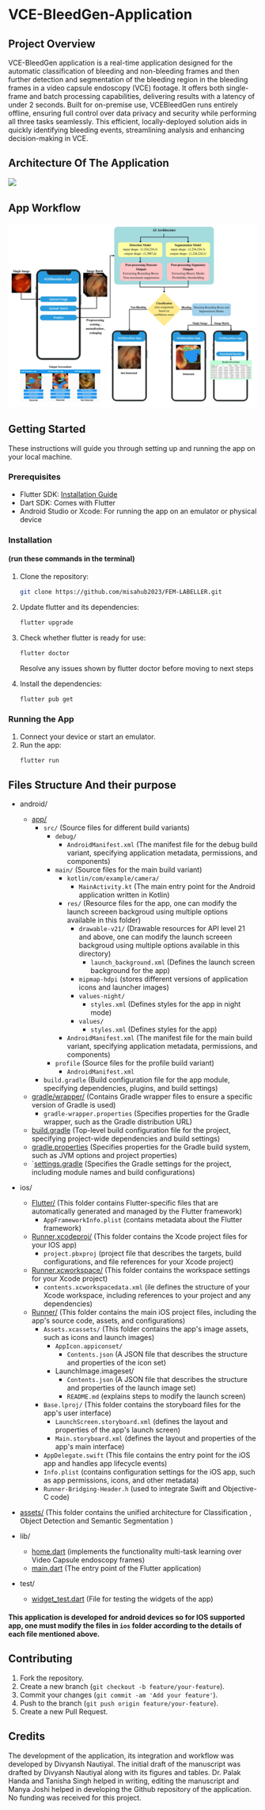 #  VCE-BleedGen-Application

## Project Overview
VCE-BleedGen application is a real-time application designed for the automatic classification of bleeding and non-bleeding frames and then further detection and segmentation of the bleeding region in the bleeding frames in a video capsule endoscopy (VCE) footage. It offers both single-frame and batch processing capabilities, delivering results with a latency of under 2 seconds. Built for on-premise use, VCEBleedGen runs entirely offline, ensuring full control over data privacy and security while performing all three tasks seamlessly. This efficient, locally-deployed solution aids in quickly identifying bleeding events, streamlining analysis and enhancing decision-making in VCE.

## Architecture Of The Application
![](readme_assets/fig_2_pipeline.svg)

## App Workflow
![](readme_assets/fig_3_app_workflow.svg)

## Getting Started
These instructions will guide you through setting up and running the app on your local machine.

### Prerequisites
- Flutter SDK: [Installation Guide](https://flutter.dev/docs/get-started/install)
- Dart SDK: Comes with Flutter
- Android Studio or Xcode: For running the app on an emulator or physical device

### Installation 
#### (run these commands in the terminal)
1. Clone the repository:
    ```bash
    git clone https://github.com/misahub2023/FEM-LABELLER.git
    ```
2. Update flutter and its dependencies: 
    ```bash
    flutter upgrade
    ``` 
3. Check whether flutter is ready for use: 
    ```bash
    flutter doctor
    ```
    Resolve any issues shown by flutter doctor before moving to next steps

4. Install the dependencies:
    ```bash
    flutter pub get
    ```

### Running the App
1. Connect your device or start an emulator.
2. Run the app:
    ```bash
    flutter run
    ```

## Files Structure And their purpose
+ android/
    + [app/](android/app) 
        + `src/` (Source files for different build variants)
            + `debug/` 
                + `AndroidManifest.xml` (The manifest file for the debug build variant, specifying application metadata, permissions, and components)
            + `main/` (Source files for the main build variant)
                + `kotlin/com/example/camera/`
                    + `MainActivity.kt` (The main entry point for the Android application written in Kotlin)
                + `res/` (Resource files for the app, one can modify the launch screeen backgroud using multiple options available in this folder)
                    + `drawable-v21/` (Drawable resources for API level 21 and above, one can modify the launch screeen backgroud using multiple options available in this directory)
                        + `launch_background.xml` (Defines the launch screen background for the app)
                    + `mipmap-hdpi` (stores different versions of application icons and launcher images)
                    + `values-night/` 
                        + `styles.xml` (Defines styles for the app in night mode)
                    + `values/`
                        + `styles.xml` (Defines styles for the app)
                + `AndroidManifest.xml` (The manifest file for the main build variant, specifying application metadata, permissions, and components)
            + `profile` (Source files for the profile build variant)
                + `AndroidManifest.xml`
        + `build.gradle` (Build configuration file for the app module, specifying dependencies, plugins, and build settings)
    + [gradle/wrapper/](android/gradle/wrapper) (Contains Gradle wrapper files to ensure a specific version of Gradle is used)
        + `gradle-wrapper.properties` (Specifies properties for the Gradle wrapper, such as the Gradle distribution URL)
    + [build.gradle](android/build.gradle) (Top-level build configuration file for the project, specifying project-wide dependencies and build settings)
    + [gradle.properties](android/gradle.properties) (Specifies properties for the Gradle build system, such as JVM options and project properties)
    + `[settings.gradle](android/settings.gradle) (Specifies the Gradle settings for the project, including module names and build configurations)

+ ios/
    + [Flutter/](ios/Flutter) (This folder contains Flutter-specific files that are automatically generated and managed by the Flutter framework)
        + `AppFrameworkInfo.plist` (contains metadata about the Flutter framework)
    + [Runner.xcodeproj/](ios/Runner.xcodeproj) (This folder contains the Xcode project files for your IOS app)
        + `project.pbxproj` (project file that describes the targets, build configurations, and file references for your Xcode project)
    +  [Runner.xcworkspace/](ios/Runner.xcworkspace) (This folder contains the workspace settings for your Xcode project)
        + `contents.xcworkspacedata.xml` (ile defines the structure of your Xcode workspace, including references to your project and any dependencies)
    + [Runner/](ios/Runner) (This folder contains the main iOS project files, including the app's source code, assets, and configurations)
        + `Assets.xcassets/` (This folder contains the app's image assets, such as icons and launch images)
            + `AppIcon.appiconset/`
                +  `Contents.json` (A JSON file that describes the structure and properties of the icon set)
            + LaunchImage.imageset/
                +  `Contents.json` (A JSON file that describes the structure and properties of the launch image set)
                + `README.md` (explains steps to modify the launch screen)
        + `Base.lproj/` (This folder contains the storyboard files for the app's user interface)
            + `LaunchScreen.storyboard.xml` (defines the layout and properties of the app's launch screen)
            + `Main.storyboard.xml` (defines the layout and properties of the app's main interface)
        + `AppDelegate.swift` (This file contains the entry point for the iOS app and handles app lifecycle events)
        + `Info.plist` (contains configuration settings for the iOS app, such as app permissions, icons, and other metadata)
        + `Runner-Bridging-Header.h` (used to integrate Swift and Objective-C code)
+ [assets/](assets) (This folder contains the unified architecture for Classification , Object Detection and Semantic Segmentation ) 
+ lib/
    + [home.dart](lib/home.dart) (implements the functionality multi-task learning over Video Capsule endoscopy frames)
    + [main.dart](lib/main.dart) (The entry point of the Flutter application)
+ test/
    + [widget_test.dart](test/widget_test.dart) (File for testing the widgets of the app)

#### This application is developed for android devices so for IOS supported app, one must modify the files in `ios` folder according to the details of each file mentioned above.
## Contributing
1. Fork the repository.
2. Create a new branch (`git checkout -b feature/your-feature`).
3. Commit your changes (`git commit -am 'Add your feature'`).
4. Push to the branch (`git push origin feature/your-feature`).
5. Create a new Pull Request.

## Credits
The development of the application, its integration and workflow was developed by Divyansh Nautiyal. The initial draft of the manuscript was drafted by Divyansh Nautiyal along with its figures and tables. Dr. Palak Handa and Tanisha Singh helped in writing, editing the manuscript and Manya Joshi helped in developing the Github repository of the application. No funding was received for this project.
